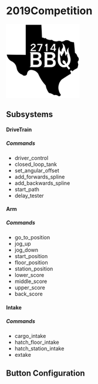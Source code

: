 # 2019Competition

<img src="https://github.com/FRC2714/2019Competition/blob/readme/logo/logo%20for%20github.svg" width="200" height="200" />

## Subsystems

#### DriveTrain
##### Commands
- driver_control
- closed_loop_tank
- set_angular_offset
- add_forwards_spline
- add_backwards_spline
- start_path
- delay_tester

#### Arm
##### Commands
- go_to_position
- jog_up
- jog_down
- start_position
- floor_position
- station_position
- lower_score
- middle_score
- upper_score
- back_score

#### Intake
##### Commands
- cargo_intake
- hatch_floor_intake
- hatch_station_intake
- extake

## Button Configuration
